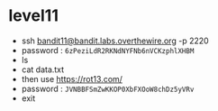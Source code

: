 # level11
- ssh bandit11@bandit.labs.overthewire.org -p 2220
- password : ```6zPeziLdR2RKNdNYFNb6nVCKzphlXHBM```
- ls
- cat data.txt
- then use https://rot13.com/
- password : ```JVNBBFSmZwKKOP0XbFXOoW8chDz5yVRv```
- exit

